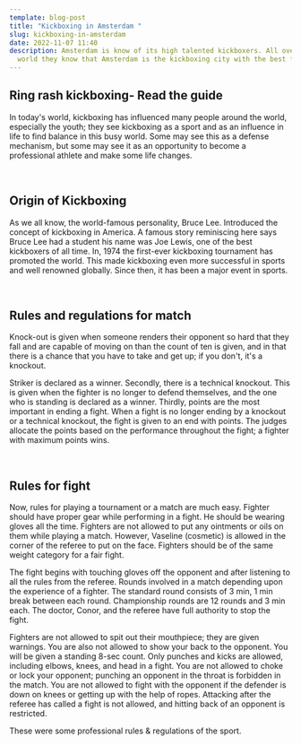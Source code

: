 ```yaml
---
template: blog-post
title: "Kickboxing in Amsterdam "
slug: kickboxing-in-amsterdam
date: 2022-11-07 11:40
description: Amsterdam is know of its high talented kickboxers. All over the
  world they know that Amsterdam is the kickboxing city with the best fighters.
---
```

## Ring rash kickboxing- Read the guide 

In today's world, kickboxing has influenced many people around the world, especially the youth; they see kickboxing as a sport and as an influence in life to find balance in this busy world. Some may see this as a defense mechanism, but some may see it as an opportunity to become a professional athlete and make some life changes. 

 

## Origin of Kickboxing

As we all know, the world-famous personality, Bruce Lee. Introduced the concept of kickboxing in America. A famous story reminiscing here says Bruce Lee had a student his name was Joe Lewis, one of the best kickboxers of all time. In, 1974 the first-ever kickboxing tournament has promoted the world. This made kickboxing even more successful in sports and well renowned globally. Since then, it has been a major event in sports.

 

## Rules and regulations for match

Knock-out is given when someone renders their opponent so hard that they fall and are capable of moving on than the count of ten is given, and in that there is a chance that you have to take and get up; if you don't, it's a knockout.

Striker is declared as a winner. Secondly, there is a technical knockout. This is given when the fighter is no longer to defend themselves, and the one who is standing is declared as a winner. Thirdly, points are the most important in ending a fight. When a fight is no longer ending by a knockout or a technical knockout, the fight is given to an end with points. The judges allocate the points based on the performance throughout the fight; a fighter with maximum points wins.

 

## Rules for fight 

Now, rules for playing a tournament or a match are much easy. Fighter should have proper gear while performing in a fight. He should be wearing gloves all the time. Fighters are not allowed to put any ointments or oils on them while playing a match. However, Vaseline (cosmetic) is allowed in the corner of the referee to put on the face. Fighters should be of the same weight category for a fair fight. 

The fight begins with touching gloves off the opponent and after listening to all the rules from the referee. Rounds involved in a match depending upon the experience of a fighter. The standard round consists of 3 min, 1 min break between each round. Championship rounds are 12 rounds and 3 min each. The doctor, Conor, and the referee have full authority to stop the fight. 

Fighters are not allowed to spit out their mouthpiece; they are given warnings. You are also not allowed to show your back to the opponent. You will be given a standing 8-sec count. Only punches and kicks are allowed, including elbows, knees, and head in a fight. You are not allowed to choke or lock your opponent; punching an opponent in the throat is forbidden in the match. You are not allowed to fight with the opponent if the defender is down on knees or getting up with the help of ropes. Attacking after the referee has called a fight is not allowed, and hitting back of an opponent is restricted.

These were some professional rules & regulations of the sport.